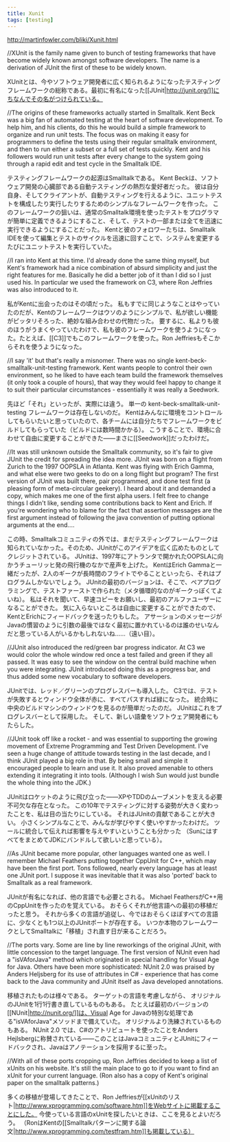 ```yaml
---
title: Xunit
tags: [testing]
---
```


http://martinfowler.com/bliki/Xunit.html

//XUnit is the family name given to bunch of testing frameworks that have become widely known amongst software developers. The name is a derivation of JUnit the first of these to be widely known.

XUnitとは、今やソフトウェア開発者に広く知られるようになったテスティングフレームワークの総称である。最初に有名になった[[JUnit|http://junit.org/]]にちなんでその名がつけられている。

//The origins of these frameworks actually started in Smalltalk. Kent Beck was a big fan of automated testing at the heart of software development. To help him, and his clients, do this he would build a simple framework to organize and run unit tests. The focus was on making it easy for programmers to define the tests using their regular smalltalk environment, and then to run either a subset or a full set of tests quickly. Kent and his followers would run unit tests after every change to the system going through a rapid edit and test cycle in the Smalltalk IDE.

テスティングフレームワークの起源はSmalltalkである。
Kent Beckは、ソフトウェア開発の心臓部である自動テスティングの熱烈な愛好者だった。
彼は自分自身、そしてクライアントが、自動テスティングを行えるように、ユニットテストを構成したり実行したりするためのシンプルなフレームワークを作った。
このフレームワークの狙いは、通常のSmalltalk環境を使ったテストをプログラマが簡単に定義できるようにすること、そして、テストの一部または全てを迅速に実行できるようにすることだった。
Kentと彼のフォロワーたちは、Smalltalk IDEを使って編集とテストのサイクルを迅速に回すことで、システムを変更するたびにユニットテストを実行していた。

//I ran into Kent at this time. I'd already done the same thing myself, but Kent's framework had a nice combination of absurd simplicity and just the right features for me. Basically he did a better job of it than I did so I just used his. In particular we used the framework on C3, where Ron Jeffries was also introduced to it.

私がKentに出会ったのはその頃だった。
私もすでに同じようなことはやっていたのだが、Kentのフレームワークはウソのようにシンプルで、私が欲しい機能がピッタリそろった、絶妙な組み合わせの代物だった。
要するに、私よりも彼のほうがうまくやっていたわけで、私も彼のフレームワークを使うようになった。たとえば、[[C3]]でもこのフレームワークを使った。Ron Jeffriesもそこからそれを使うようになった。

//I say 'it' but that's really a misnomer. There was no single kent-beck-smalltalk-unit-testing framework. Kent wants people to control their own environment, so he liked to have each team build the framework themselves (it only took a couple of hours), that way they would feel happy to change it to suit their particular circumstances - essentially it was really a Seedwork.

先ほど「それ」といったが、実際には違う。
単一の kent-beck-smalltalk-unit-testing フレームワークは存在しないのだ。
Kentはみんなに環境をコントロールしてもらいたいと思っていたので、各チームには自分たちでフレームワークをビルドしてもらっていた（ビルドには数時間かかる）。
こうすることで、環境に合わせて自由に変更することができた——まさに[[Seedwork]]だったわけだ。

//It was still unknown outside the Smalltalk community, so it's fair to give JUnit the credit for spreading the idea more. JUnit was born on a flight from Zurich to the 1997 OOPSLA in Atlanta. Kent was flying with Erich Gamma, and what else were two geeks to do on a long flight but program? The first version of JUnit was built there, pair programmed, and done test first (a pleasing form of meta-circular geekery). I heard about it and demanded a copy, which makes me one of the first alpha users. I felt free to change things I didn't like, sending some contributions back to Kent and Erich. If you're wondering who to blame for the fact that assertion messages are the first argument instead of following the java convention of putting optional arguments at the end....

この時、Smalltalkコミュニティの外では、まだテスティングフレームワークは知られていなかった。そのため、JUnitがこのアイデアを広く広めたものとしてクレジットされている。
JUnitは、1997年にアトランタで開かれたOOPSLAに向かうチューリッヒ発の飛行機のなかで産声を上げた。
KentはErich Gammaと一緒だったが、2人のギークが長時間のフライトでやることといったら、それはプログラムしかないでしょう。
JUnitの最初のバージョンは、そこで、ペアプログラミングで、テストファーストで作られた（メタ循環的なのがギークっぽくてよいね）。
私はそれを聞いて、早速コピーをお願いし、最初のアルファユーザーになることができた。
気に入らないところは自由に変更することができたので、KentとErichにフィードバックを送ったりもした。
アサーションのメッセージがJavaの慣習のように引数の最後ではなく最初に置かれているのは誰のせいなんだと思っている人がいるかもしれないね……（遠い目）。

//JUnit also introduced the red/green bar progress indicator. At C3 we would color the whole window red once a test failed and green if they all passed. It was easy to see the window on the central build machine when you were integrating. JUnit introduced doing this as a progress bar, and thus added some new vocabulary to software developers.

JUnitでは、レッド／グリーンのプログレスバーも導入した。
C3では、テストが失敗するとウィンドウ全体が赤に、すべてパスすれば緑になった。
統合時に中央のビルドマシンのウィンドウを見るのが簡単だったのだ。
JUnitはこれをプログレスバーとして採用した。
そして、新しい語彙をソフトウェア開発者にもたらした。

//JUnit took off like a rocket - and was essential to supporting the growing movement of Extreme Programming and Test Driven Development. I've seen a huge change of attitude towards testing in the last decade, and I think JUnit played a big role in that. By being small and simple it encouraged people to learn and use it. It also proved amenable to others extending it integrating it into tools. (Although I wish Sun would just bundle the whole thing into the JDK.)

JUnitはロケットのように飛び立った——XPやTDDのムーブメントを支える必要不可欠な存在となった。
この10年でテスティングに対する姿勢が大きく変わったことを、私は目の当たりにしている。
それはJUnitの貢献であることが大きい。
小さくシンプルなことで、みんなが学びやすく使いやすかったわけだ。
ツールに統合して伝えれば影響を与えやすいということも分かった
（SunにはすべてをまとめてJDKにバンドルして欲しいと思っている）。

//As JUnit became more popular, other languages wanted one as well. I remember Michael Feathers putting together CppUnit for C++, which may have been the first port. Tons followed, nearly every language has at least one JUnit port. I suppose it was inevitable that it was also 'ported' back to Smalltalk as a real framework.

JUnitが有名になれば、他の言語でも必要とされる。
Michael FeathersがC++用のCppUnitを作ったのを覚えている。
おそらくそれが他言語への最初の移植だったと思う。
それから多くの言語が追従し、今ではおそらくほぼすべての言語に、少なくとも1つ以上のJUnitポートが存在する。
いつか本物のフレームワークとしてSmalltalkに「移植」され直す日が来ることだろう。

//The ports vary. Some are line by line reworkings of the original JUnit, with little concession to the target language. The first version of NUnit even had a "isVAforJava" method which originated in special handling for Visual Age for Java. Others have been more sophisticated: NUnit 2.0 was praised by Anders Heljsberg for its use of attributes in C# - experience that has come back to the Java community and JUnit itself as Java developed annotations.

移植されたものは様々である。
ターゲットの言語を考慮しながら、
オリジナルのJUnitを1行1行書き直しているものもある。
たとえば最初のバージョンの[[NUnit|http://nunit.org/]]は、Visual Age for Javaの特別な処理である"isVAforJava"メソッドまで備えていた。
オリジナルより洗練されているものもある。
NUnit 2.0 では、C#のアトリビュートを使ったことをAnders Hejlsbergに称賛されている——このことはJavaコミュニティとJUnitにフィードバックされ、Javaはアノテーションを採用するに至った。

//With all of these ports cropping up, Ron Jeffries decided to keep a list of xUnits on his website. It's still the main place to go to if you want to find an xUnit for your current language. (Ron also has a copy of Kent's original paper on the smalltalk patterns.)

多くの移植が登場してきたことで、Ron Jeffriesが[[xUnitのリスト|http://www.xprogramming.com/software.htm]]をWebサイトに掲載することにした。
今使っている言語のxUnitを探したいときは、ここを見るとよいだろう。
（RonはKentの[[Smalltalkパターンに関する論文|http://www.xprogramming.com/testfram.htm]]も掲載している）
